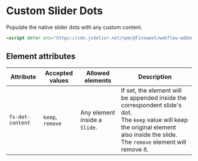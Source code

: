 # Custom Slider Dots

Populate the native slider dots with any custom content.

```html
<script defer src="https://cdn.jsdelivr.net/npm/@finsweet/webflow-addons@2/dist/custom-slider-dots.js"></script>
```

## Element attributes

| Attribute        | Accepted values  | Allowed elements              | Description                                                                                                                                                                                    |
| ---------------- | ---------------- | ----------------------------- | ---------------------------------------------------------------------------------------------------------------------------------------------------------------------------------------------- |
| `fs-dot-content` | `keep`, `remove` | Any element inside a `Slide`. | If set, the element will be appended inside the correspondent slide's dot.<br/>The `keep` value will keep the original element also inside the slide.<br/>The `remove` element will remove it. |
